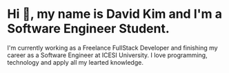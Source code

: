 # Hi :wave:, my name is David Kim and I'm a Software Engineer Student.

I'm currently working as a Freelance FullStack Developer and finishing my career
as a Software Engineer at ICESI University. I love programming, technology and apply
all my learted knowledge.